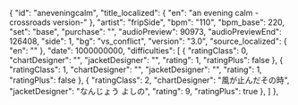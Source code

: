 {
      "id": "aneveningcalm",
      "title_localized": {
        "en": "an evening calm -crossroads version-"
      },
      "artist": "fripSide",
      "bpm": "110",
      "bpm_base": 220,
      "set": "base",
      "purchase": "",
      "audioPreview": 90973,
      "audioPreviewEnd": 126408,
      "side": 1,
      "bg": "vs_conflict",
      "version": "3.0",
      "source_localized": {
        "en": ""
      },
      "date": 1000000000,
      "difficulties": [
        {
          "ratingClass": 0,
          "chartDesigner": "",
          "jacketDesigner": "",
          "rating": 1,
          "ratingPlus": false
        },
        {
          "ratingClass": 1,
          "chartDesigner": "",
          "jacketDesigner": "",
          "rating": 1,
          "ratingPlus": false
        },
        {
          "ratingClass": 2,
          "chartDesigner": "風が止んだその時",
          "jacketDesigner": "なんじょう よしの",
          "rating": 9,
          "ratingPlus": true
        },
      ]
    },
